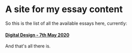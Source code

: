 # A site for my essay content

So this is the list of all the available essays here, currently:

#### [Digital Design - 7th May 2020](https://essay.qoobes.me/stekki "Digital Design - 7th May 2020")


And that's all there is.
